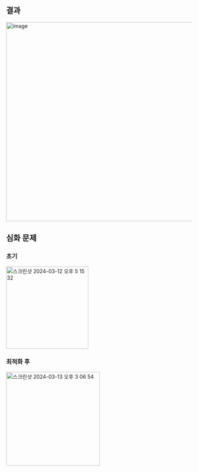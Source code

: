 ## 결과
<img width="540" alt="image" src="https://github.com/gihwan-dev/hangae99-_chap1_a/assets/84307361/c708b2e2-70d0-48e6-a974-f7c88571fec7">

## 심화 문제
### 초기
<img width="223" alt="스크린샷 2024-03-12 오후 5 15 32" src="https://github.com/gihwan-dev/hangae99-_chap1_a/assets/84307361/cda775e9-4da2-48e0-be30-2554c1428856">

### 최적화 후
<img width="254" alt="스크린샷 2024-03-13 오후 3 06 54" src="https://github.com/gihwan-dev/hangae99-_chap1_a/assets/84307361/2e4e3492-f699-43a0-9f0a-e563b0f41fca">

